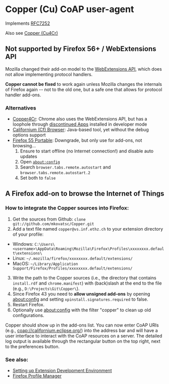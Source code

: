 Copper (Cu) CoAP user-agent
===========================

Implements [RFC7252](http://tools.ietf.org/html/rfc7252)

Also see [Copper (Cu4Cr)](https://github.com/mkovatsc/Copper4Cr)

## Not supported by Firefox 56+ / WebExtensions API

Mozilla changed their add-on model to the [WebExtensions API](https://developer.mozilla.org/Add-ons/WebExtensions), which does not allow implementing protocol handlers.

**Copper cannot be fixed** to work again unless Mozilla changes the internals of Firefox again -- not to the old one, but a safe one that allows for protocol handler add-ons.

### Alternatives

* [Copper4Cr](https://github.com/mkovatsc/Copper4Cr): Chrome also uses the WebExtensions API, but has a loophole through [discontinued Apps](https://blog.chromium.org/2016/08/from-chrome-apps-to-web.html) installed in developer mode
* [Californium (Cf) Browser](https://github.com/eclipse/californium.tools/tree/master/cf-browser): Java-based tool, yet without the debug options support
* [Firefox 55 Portable](https://sourceforge.net/projects/portableapps/files/Mozilla%20Firefox%2C%20Portable%20Ed./Mozilla%20Firefox%2C%20Portable%20Edition%2055.0.3/): Downgrade, but only use for add-ons, not browsing...
   1. Ensure to start offline (no Internet connection!) and disable auto updates
   2. Open <a href="about:config">`about:config`</a>
   3. Search `browser.tabs.remote.autostart` and `browser.tabs.remote.autostart.2`
   4. Set both to `false`

## A Firefox add-on to browse the Internet of Things

### How to integrate the Copper sources into Firefox:

1. Get the sources from Github: `clone git://github.com/mkovatsc/Copper.git`
2. Add a text file named `copper@vs.inf.ethz.ch` to your extension directory of your profile:
 - Windows: `C:\Users\<username>\AppData\Roaming\Mozilla\Firefox\Profiles\xxxxxxxx.default\extensions\`
 - Linux: `~/.mozilla/firefox/xxxxxxxx.default/extensions/`
 - MacOS: `~/Library/Application Support/Firefox/Profiles/xxxxxxxx.default/extensions/`
3. Write the path to the Copper sources (i.e., the directory that contains `install.rdf` and `chrome.manifest`) with (back)slash at the end to the file (e.g., `D:\Projects\Git\Copper\`).
4. Since Firefox 43 you need to **allow unsigned add-ons** by opening [about:config](about:config) and setting `xpinstall.signatures.required` to false.
5. Restart Firefox.
6. Optionally use [about:config](about:config) with the filter "copper" to clean up old configurations.

Copper should show up in the add-ons list. You can now enter CoAP URIs (e.g., [coap://californium.eclipse.org/](coap://californium.eclipse.org/)) into the address bar and will have a user interface to interact with the CoAP resources on a server. The detailed log output is available through the rectangular button on the top right, next to the preferences button.

### See also:

 - [Setting up Extension Development Environment](https://developer.mozilla.org/en/setting_up_extension_development_environment)
 - [Firefox Profile Manager](https://support.mozilla.org/en-US/kb/profile-manager-create-and-remove-firefox-profiles)
 
